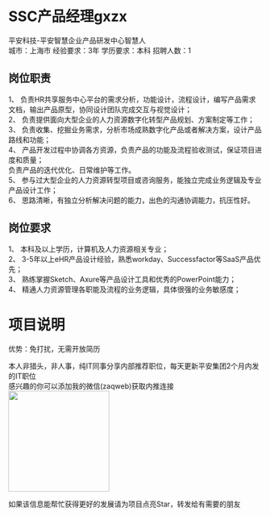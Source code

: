 # SSC产品经理gxzx
平安科技-平安智慧企业产品研发中心智慧人  
城市：上海市 经验要求：3年 学历要求：本科  招聘人数：1

## 岗位职责
1、 负责HR共享服务中心平台的需求分析，功能设计，流程设计，编写产品需求文档，输出产品原型，协同设计团队完成交互与视觉设计；   
2、 负责提供面向大型企业的人力资源数字化转型产品规划、方案制定等工作；    
3、 负责收集、挖掘业务需求，分析市场成熟数字化产品或者解决方案，设计产品路线和功能；     
4、 产品开发过程中协调各方资源，负责产品的功能及流程验收测试，保证项目进度和质量；    
负责产品的迭代优化、日常维护等工作。    
5、 参与过大型企业的人力资源转型项目或咨询服务，能独立完成业务逻辑及专业产品设计工作；    
6、 思路清晰，有独立分析解决问题的能力，出色的沟通协调能力，抗压性好。

## 岗位要求
1、 本科及以上学历，计算机及人力资源相关专业；    
2、 3-5年以上eHR产品设计经验，熟悉workday、Successfactor等SaaS产品优先；    
3、 熟练掌握Sketch、Axure等产品设计工具和优秀的PowerPoint能力；   
4、 精通人力资源管理各职能及流程的业务逻辑，具体很强的业务敏感度；

# 项目说明

优势：免打扰，无需开放简历

本人非猎头，非人事，纯IT同事分享内部推荐职位，每天更新平安集团2个月内发的IT职位  
感兴趣的你可以添加我的微信(zaqweb)获取内推连接  
<img src="https://github.com/zaqweb/PA-IT-JOBS/blob/master/WechatICode.jpeg"  height="200" width="200">

如果该信息能帮忙获得更好的发展请为项目点亮Star，转发给有需要的朋友




